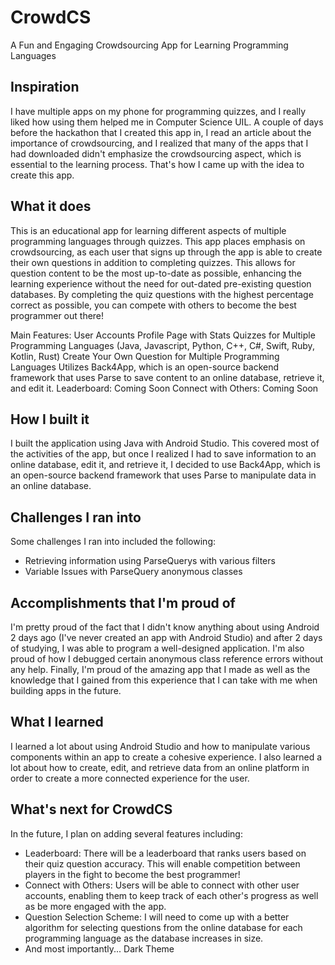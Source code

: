 # CrowdCS
A Fun and Engaging Crowdsourcing App for Learning Programming Languages

## Inspiration
I have multiple apps on my phone for programming quizzes, and I really liked how using them helped me in Computer Science UIL. A couple of days before the hackathon that I created this app in, I read an article about the importance of crowdsourcing, and I realized that many of the apps that I had downloaded didn't emphasize the crowdsourcing aspect, which is essential to the learning process. That's how I came up with the idea to create this app.

## What it does
This is an educational app for learning different aspects of multiple programming languages through quizzes. This app places emphasis on crowdsourcing, as each user that signs up through the app is able to create their own questions in addition to completing quizzes. This allows for question content to be the most up-to-date as possible, enhancing the learning experience without the need for out-dated pre-existing question databases. By completing the quiz questions with the highest percentage correct as possible, you can compete with others to become the best programmer out there!

Main Features:
User Accounts
Profile Page with Stats
Quizzes for Multiple Programming Languages (Java, Javascript, Python, C++, C#, Swift, Ruby, Kotlin, Rust)
Create Your Own Question for Multiple Programming Languages
Utilizes Back4App, which is an open-source backend framework that uses Parse to save content to an online database, retrieve it, and edit it.
Leaderboard: Coming Soon
Connect with Others: Coming Soon

## How I built it
I built the application using Java with Android Studio. This covered most of the activities of the app, but once I realized I had to save information to an online database, edit it, and retrieve it, I decided to use Back4App, which is an open-source backend framework that uses Parse to manipulate data in an online database.

## Challenges I ran into
Some challenges I ran into included the following:
- Retrieving information using ParseQuerys with various filters
- Variable Issues with ParseQuery anonymous classes

## Accomplishments that I'm proud of
I'm pretty proud of the fact that I didn't know anything about using Android 2 days ago (I've never created an app with Android Studio) and after 2 days of studying, I was able to program a well-designed application. I'm also proud of how I debugged certain anonymous class reference errors without any help. Finally, I'm proud of the amazing app that I made as well as the knowledge that I gained from this experience that I can take with me when building apps in the future.

## What I learned
I learned a lot about using Android Studio and how to manipulate various components within an app to create a cohesive experience. I also learned a lot about how to create, edit, and retrieve data from an online platform in order to create a more connected experience for the user.

## What's next for CrowdCS
In the future, I plan on adding several features including:
- Leaderboard: There will be a leaderboard that ranks users based on their quiz question accuracy. This will enable competition between players in the fight to become the best programmer!
- Connect with Others: Users will be able to connect with other user accounts, enabling them to keep track of each other's progress as well as be more engaged with the app.
- Question Selection Scheme: I will need to come up with a better algorithm for selecting questions from the online database for each programming language as the database increases in size.
- And most importantly... Dark Theme
